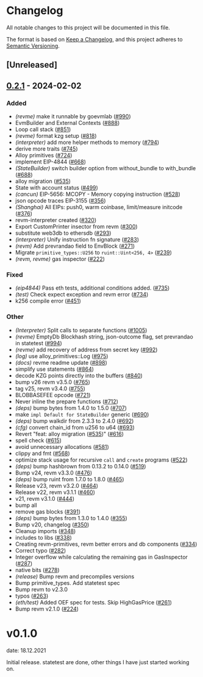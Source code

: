 # Changelog
All notable changes to this project will be documented in this file.

The format is based on [Keep a Changelog](https://keepachangelog.com/en/1.0.0/),
and this project adheres to [Semantic Versioning](https://semver.org/spec/v2.0.0.html).

## [Unreleased]

## [0.2.1](https://github.com/xhcdpg/revm/compare/revme-v0.2.0...revme-v0.2.1) - 2024-02-02

### Added
- *(revme)* make it runnable by goevmlab ([#990](https://github.com/xhcdpg/revm/pull/990))
- EvmBuilder and External Contexts ([#888](https://github.com/xhcdpg/revm/pull/888))
- Loop call stack ([#851](https://github.com/xhcdpg/revm/pull/851))
- *(revme)* format kzg setup ([#818](https://github.com/xhcdpg/revm/pull/818))
- *(interpreter)* add more helper methods to memory ([#794](https://github.com/xhcdpg/revm/pull/794))
- derive more traits ([#745](https://github.com/xhcdpg/revm/pull/745))
- Alloy primitives ([#724](https://github.com/xhcdpg/revm/pull/724))
- implement EIP-4844 ([#668](https://github.com/xhcdpg/revm/pull/668))
- *(StateBuilder)* switch builder option from without_bundle to with_bundle ([#688](https://github.com/xhcdpg/revm/pull/688))
- alloy migration ([#535](https://github.com/xhcdpg/revm/pull/535))
- State with account status ([#499](https://github.com/xhcdpg/revm/pull/499))
- *(cancun)* EIP-5656: MCOPY - Memory copying instruction ([#528](https://github.com/xhcdpg/revm/pull/528))
- json opcode traces EIP-3155 ([#356](https://github.com/xhcdpg/revm/pull/356))
- *(Shanghai)* All EIPs: push0, warm coinbase, limit/measure initcode ([#376](https://github.com/xhcdpg/revm/pull/376))
- revm-interpreter created ([#320](https://github.com/xhcdpg/revm/pull/320))
- Export CustomPrinter insector from revm ([#300](https://github.com/xhcdpg/revm/pull/300))
- substitute web3db to ethersdb ([#293](https://github.com/xhcdpg/revm/pull/293))
- *(interpreter)* Unify instruction fn signature ([#283](https://github.com/xhcdpg/revm/pull/283))
- *(revm)* Add prevrandao field to EnvBlock ([#271](https://github.com/xhcdpg/revm/pull/271))
- Migrate `primitive_types::U256` to `ruint::Uint<256, 4>` ([#239](https://github.com/xhcdpg/revm/pull/239))
- *(revm, revme)* gas inspector ([#222](https://github.com/xhcdpg/revm/pull/222))

### Fixed
- *(eip4844)* Pass eth tests, additional conditions added. ([#735](https://github.com/xhcdpg/revm/pull/735))
- *(test)* Check expect exception and revm error ([#734](https://github.com/xhcdpg/revm/pull/734))
- k256 compile error ([#451](https://github.com/xhcdpg/revm/pull/451))

### Other
- *(Interpreter)* Split calls to separate functions ([#1005](https://github.com/xhcdpg/revm/pull/1005))
- *(revme)* EmptyDb Blockhash string, json-outcome flag, set prevrandao in statetest ([#994](https://github.com/xhcdpg/revm/pull/994))
- *(revme)* add recovery of address from secret key ([#992](https://github.com/xhcdpg/revm/pull/992))
- *(log)* use alloy_primitives::Log ([#975](https://github.com/xhcdpg/revm/pull/975))
- *(docs)* revme readme update ([#898](https://github.com/xhcdpg/revm/pull/898))
- simplify use statements ([#864](https://github.com/xhcdpg/revm/pull/864))
- decode KZG points directly into the buffers ([#840](https://github.com/xhcdpg/revm/pull/840))
- bump v26 revm v3.5.0 ([#765](https://github.com/xhcdpg/revm/pull/765))
- tag v25, revm v3.4.0 ([#755](https://github.com/xhcdpg/revm/pull/755))
- BLOBBASEFEE opcode ([#721](https://github.com/xhcdpg/revm/pull/721))
- Never inline the prepare functions ([#712](https://github.com/xhcdpg/revm/pull/712))
- *(deps)* bump bytes from 1.4.0 to 1.5.0 ([#707](https://github.com/xhcdpg/revm/pull/707))
- make `impl Default for StateBuilder` generic ([#690](https://github.com/xhcdpg/revm/pull/690))
- *(deps)* bump walkdir from 2.3.3 to 2.4.0 ([#692](https://github.com/xhcdpg/revm/pull/692))
- *(cfg)* convert chain_id from u256 to u64 ([#693](https://github.com/xhcdpg/revm/pull/693))
- Revert "feat: alloy migration ([#535](https://github.com/xhcdpg/revm/pull/535))" ([#616](https://github.com/xhcdpg/revm/pull/616))
- spell check ([#615](https://github.com/xhcdpg/revm/pull/615))
- avoid unnecessary allocations ([#581](https://github.com/xhcdpg/revm/pull/581))
- clippy and fmt ([#568](https://github.com/xhcdpg/revm/pull/568))
- optimize stack usage for recursive `call` and `create` programs ([#522](https://github.com/xhcdpg/revm/pull/522))
- *(deps)* bump hashbrown from 0.13.2 to 0.14.0 ([#519](https://github.com/xhcdpg/revm/pull/519))
- Bump v24, revm v3.3.0 ([#476](https://github.com/xhcdpg/revm/pull/476))
- *(deps)* bump ruint from 1.7.0 to 1.8.0 ([#465](https://github.com/xhcdpg/revm/pull/465))
- Release v23, revm v3.2.0 ([#464](https://github.com/xhcdpg/revm/pull/464))
- Release v22, revm v3.1.1 ([#460](https://github.com/xhcdpg/revm/pull/460))
- v21, revm v3.1.0 ([#444](https://github.com/xhcdpg/revm/pull/444))
- bump all
- remove gas blocks ([#391](https://github.com/xhcdpg/revm/pull/391))
- *(deps)* bump bytes from 1.3.0 to 1.4.0 ([#355](https://github.com/xhcdpg/revm/pull/355))
- Bump v20, changelog ([#350](https://github.com/xhcdpg/revm/pull/350))
- Cleanup imports ([#348](https://github.com/xhcdpg/revm/pull/348))
- includes to libs ([#338](https://github.com/xhcdpg/revm/pull/338))
- Creating revm-primitives, revm better errors and db components  ([#334](https://github.com/xhcdpg/revm/pull/334))
- Correct typo ([#282](https://github.com/xhcdpg/revm/pull/282))
- Integer overflow while calculating the remaining gas in GasInspector ([#287](https://github.com/xhcdpg/revm/pull/287))
- native bits ([#278](https://github.com/xhcdpg/revm/pull/278))
- *(release)* Bump revm and precompiles versions
- Bump primitive_types. Add statetest spec
- Bump revm to v2.3.0
- typos ([#263](https://github.com/xhcdpg/revm/pull/263))
- *(eth/test)* Added OEF spec for tests. Skip HighGasPrice ([#261](https://github.com/xhcdpg/revm/pull/261))
- Bump revm v2.1.0 ([#224](https://github.com/xhcdpg/revm/pull/224))
# v0.1.0
date: 18.12.2021

Initial release. statetest are done, other things I have just started working on.
